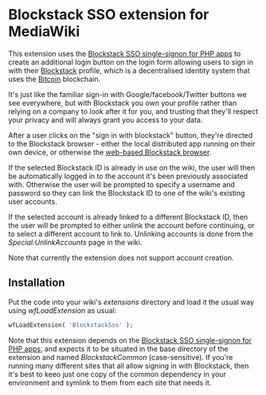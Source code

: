 # Blockstack SSO extension for MediaWiki

This extension uses the [Blockstack SSO single-signon for PHP apps](https://github.com/saul-avikar/Blockstack-SSO) to create an additional login button on the login form allowing users to sign in with their [Blockstack](https://blockstack.org/) profile, which is a decentralised identity system that uses the [Bitcoin](http://bitcoin.org) blockchain.

It's just like the familiar sign-in with Google/facebook/Twitter buttons we see everywhere, but with Blockstack you own your profile rather than relying on a company to look after it for you, and trusting that they'll respect your privacy and will always grant you access to your data.

After a user clicks on the "sign in with blockstack" button, they're directed to the Blockstack browser - either the local distributed app running on their own device, or otherwise the [web-based Blockstack browser](http://browser.blockstack.org/).

If the selected Blockstack ID is already in use on the wiki, the user will then be automatically logged in to the account it's been previously associated with. Otherwise the user will be prompted to specify a username and password so they can link the Blockstack ID to one of the wiki's existing user accounts.

If the selected account is already linked to a different Blockstack ID, then the user will be prompted to either unlink the account before continuing, or to select a different account to link to. Unlinking accounts is done from the _Special:UnlinkAccounts_ page in the wiki.

Note that currently the extension does not support account creation.

## Installation
Put the code into your wiki's _extensions_ directory and load it the usual way using _wfLoadExtension_ as usual:
```php
wfLoadExtension( 'BlockstackSso' );
```

Note that this extension depends on the [Blockstack SSO single-signon for PHP apps](https://github.com/saul-avikar/Blockstack-SSO), and expects it to be situated in the base directory of the extension and named _BlockstackCommon_ (case-sensitive). If you're running many different sites that all allow signing in with Blockstack, then it's best to keeo just one copy of the common dependency in your environment and symlink to them from each site that needs it.
